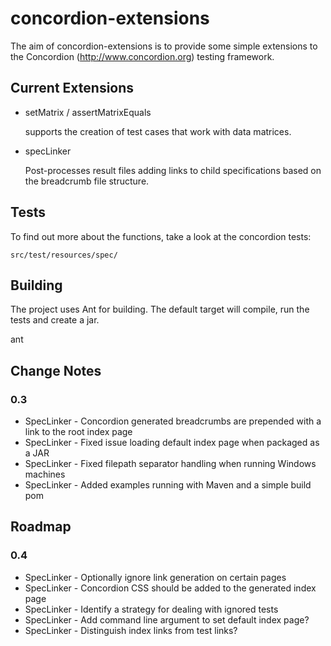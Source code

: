 concordion-extensions
=====================

The aim of concordion-extensions is to provide some simple extensions 
to the Concordion (http://www.concordion.org) testing framework.

Current Extensions
------------------

* setMatrix / assertMatrixEquals 
    
  supports the creation of test cases that work with data matrices.

* specLinker
    
  Post-processes result files adding links to child specifications 
  based on the breadcrumb file structure.

Tests
-----

To find out more about the functions, take a look at the concordion tests:

    src/test/resources/spec/

Building
--------

The project uses Ant for building. The default target will compile, run 
the tests and create a jar.
  
  ant

Change Notes
-------
### 0.3
* SpecLinker - Concordion generated breadcrumbs are prepended with a link to the root index page
* SpecLinker - Fixed issue loading default index page when packaged as a JAR
* SpecLinker - Fixed filepath separator handling when running Windows machines
* SpecLinker - Added examples running with Maven and a simple build pom
  
Roadmap
-------
### 0.4
* SpecLinker - Optionally ignore link generation on certain pages
* SpecLinker - Concordion CSS should be added to the generated index page
* SpecLinker - Identify a strategy for dealing with ignored tests
* SpecLinker - Add command line argument to set default index page?
* SpecLinker - Distinguish index links from test links?
